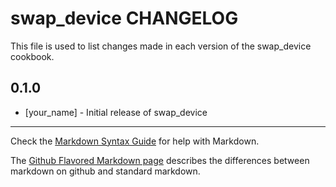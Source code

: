swap_device CHANGELOG
=====================

This file is used to list changes made in each version of the swap_device cookbook.

0.1.0
-----
- [your_name] - Initial release of swap_device

- - -
Check the [Markdown Syntax Guide](http://daringfireball.net/projects/markdown/syntax) for help with Markdown.

The [Github Flavored Markdown page](http://github.github.com/github-flavored-markdown/) describes the differences between markdown on github and standard markdown.
